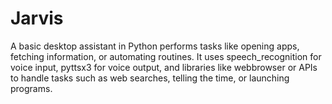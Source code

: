 # Jarvis
A basic desktop assistant in Python performs tasks like opening apps, fetching information, or automating routines. It uses speech_recognition for voice input, pyttsx3 for voice output, and libraries like webbrowser or APIs to handle tasks such as web searches, telling the time, or launching programs.
